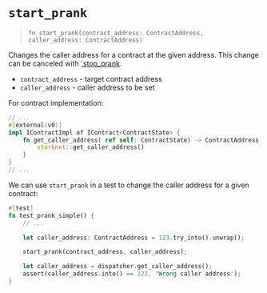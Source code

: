 # `start_prank`

> `fn start_prank(contract_address: ContractAddress, caller_address: ContractAddress)`

Changes the caller address for a contract at the given address.
This change can be canceled with [`stop_prank](./stop_prank.md).

- `contract_address` - target contract address
- `caller_address` - caller address to be set

For contract implementation:

```rust
// ...
#[external(v0)]
impl IContractImpl of IContract<ContractState> {
    fn get_caller_address( ref self: ContractState) -> ContractAddress {
        starknet::get_caller_address()
    }
}
// ...
```

We can use `start_prank` in a test to change the caller address for a given contract:

```rust
#[test]
fn test_prank_simple() {
    // ...

    let caller_address: ContractAddress = 123.try_into().unwrap();

    start_prank(contract_address, caller_address);

    let caller_address = dispatcher.get_caller_address();
    assert(caller_address.into() == 123, 'Wrong caller address');
}
```